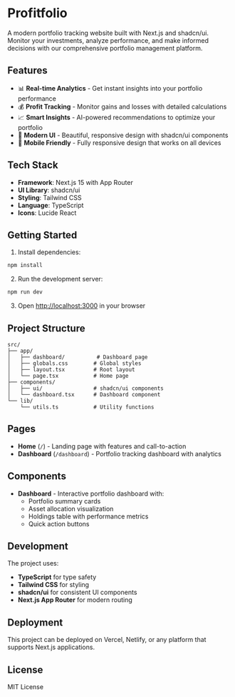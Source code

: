 # Profitfolio

A modern portfolio tracking website built with Next.js and shadcn/ui. Monitor your investments, analyze performance, and make informed decisions with our comprehensive portfolio management platform.

## Features

- 📊 **Real-time Analytics** - Get instant insights into your portfolio performance
- 💰 **Profit Tracking** - Monitor gains and losses with detailed calculations
- 📈 **Smart Insights** - AI-powered recommendations to optimize your portfolio
- 🎨 **Modern UI** - Beautiful, responsive design with shadcn/ui components
- 📱 **Mobile Friendly** - Fully responsive design that works on all devices

## Tech Stack

- **Framework**: Next.js 15 with App Router
- **UI Library**: shadcn/ui
- **Styling**: Tailwind CSS
- **Language**: TypeScript
- **Icons**: Lucide React

## Getting Started

1. Install dependencies:
```bash
npm install
```

2. Run the development server:
```bash
npm run dev
```

3. Open [http://localhost:3000](http://localhost:3000) in your browser

## Project Structure

```
src/
├── app/
│   ├── dashboard/          # Dashboard page
│   ├── globals.css        # Global styles
│   ├── layout.tsx         # Root layout
│   └── page.tsx           # Home page
├── components/
│   ├── ui/                # shadcn/ui components
│   └── dashboard.tsx      # Dashboard component
└── lib/
    └── utils.ts           # Utility functions
```

## Pages

- **Home** (`/`) - Landing page with features and call-to-action
- **Dashboard** (`/dashboard`) - Portfolio tracking dashboard with analytics

## Components

- **Dashboard** - Interactive portfolio dashboard with:
  - Portfolio summary cards
  - Asset allocation visualization
  - Holdings table with performance metrics
  - Quick action buttons

## Development

The project uses:
- **TypeScript** for type safety
- **Tailwind CSS** for styling
- **shadcn/ui** for consistent UI components
- **Next.js App Router** for modern routing

## Deployment

This project can be deployed on Vercel, Netlify, or any platform that supports Next.js applications.

## License

MIT License

